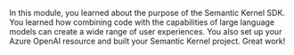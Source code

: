 In this module, you learned about the purpose of the Semantic Kernel SDK. You learned how combining code with the capabilities of large language models can create a wide range of user experiences. You also set up your Azure OpenAI resource and built your Semantic Kernel project. Great work!